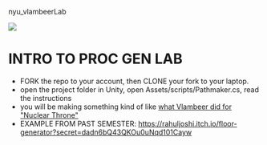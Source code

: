 nyu_vlambeerLab

![](http://www.vlambeer.com/wp-content/uploads/2013/04/level3.gif)

# INTRO TO PROC GEN LAB
- FORK the repo to your account, then CLONE your fork to your laptop.
- open the project folder in Unity, open Assets/scripts/Pathmaker.cs, read the instructions
- you will be making something kind of like [what Vlambeer did for "Nuclear Throne"](http://rami-ismail.squarespace.com/blog/2013/04/02/random-level-generation-in-wasteland-kings)
- EXAMPLE FROM PAST SEMESTER: https://rahuljoshi.itch.io/floor-generator?secret=dadn6bQ43QKOu0uNqd101Cayw
